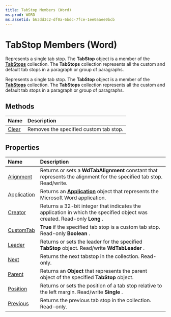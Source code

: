 ```yaml
---
title: TabStop Members (Word)
ms.prod: WORD
ms.assetid: b63dd3c2-df0a-6bdc-7fce-1ee0aaee0bcb
---
```



# TabStop Members (Word)
Represents a single tab stop. The  **TabStop** object is a member of the **[TabStops](tabstops-object-word.md)** collection. The **TabStops** collection represents all the custom and default tab stops in a paragraph or group of paragraphs.

Represents a single tab stop. The  **TabStop** object is a member of the **[TabStops](tabstops-object-word.md)** collection. The **TabStops** collection represents all the custom and default tab stops in a paragraph or group of paragraphs.


## Methods



|**Name**|**Description**|
|:-----|:-----|
|[Clear](tabstop-clear-method-word.md)|Removes the specified custom tab stop.|

## Properties



|**Name**|**Description**|
|:-----|:-----|
|[Alignment](tabstop-alignment-property-word.md)|Returns or sets a  **WdTabAlignment** constant that represents the alignment for the specified tab stop. Read/write.|
|[Application](tabstop-application-property-word.md)|Returns an  **[Application](application-object-word.md)** object that represents the Microsoft Word application.|
|[Creator](tabstop-creator-property-word.md)|Returns a 32-bit integer that indicates the application in which the specified object was created. Read-only  **Long** .|
|[CustomTab](tabstop-customtab-property-word.md)| **True** if the specified tab stop is a custom tab stop. Read-only **Boolean** .|
|[Leader](tabstop-leader-property-word.md)|Returns or sets the leader for the specified  **TabStop** object. Read/write **WdTabLeader** .|
|[Next](tabstop-next-property-word.md)|Returns the next tabstop in the collection. Read-only.|
|[Parent](tabstop-parent-property-word.md)|Returns an  **Object** that represents the parent object of the specified **TabStop** object.|
|[Position](tabstop-position-property-word.md)|Returns or sets the position of a tab stop relative to the left margin. Read/write  **Single** .|
|[Previous](tabstop-previous-property-word.md)|Returns the previous tab stop in the collection. Read-only.|

